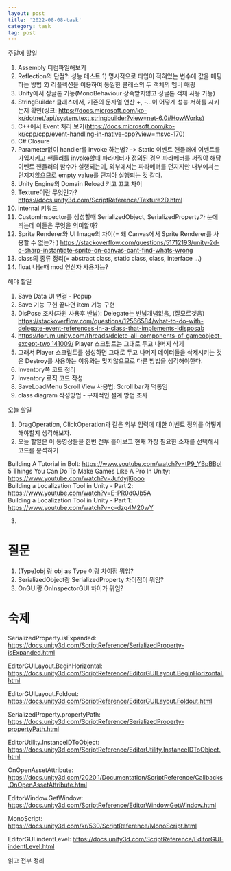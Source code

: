 ```yaml
---
layout: post
title: '2022-08-08-task'
category: task
tag: post
---
```

주말에 할일

1. Assembly 디컴파일해보기
2. Reflection의 단점?: 성능 테스트 1) 명시적으로 타입이 적혀있는 변수에 값을 매핑하는 방법 2) 리플렉션을 이용하여 동일한 클래스의 두 객체의 멤버 매핑
3. Unity에서 싱글톤 기능(MonoBehaviour 상속받지않고 싱글톤 객체 사용 가능)
4. StringBuilder 클래스에서, 기존의 문자열 연산 +, -...이 어떻게 성능 저하를 시키는지 확인(링크: https://docs.microsoft.com/ko-kr/dotnet/api/system.text.stringbuilder?view=net-6.0#HowWorks)
5. C++에서 Event 처리 보기(https://docs.microsoft.com/ko-kr/cpp/cpp/event-handling-in-native-cpp?view=msvc-170)
6. C# Closure
7. Parameter없이 handler를 invoke 하는법? -> Static 이벤트 핸들러에 이벤트를 가입시키고 핸들러를 invoke할때 파라메터가 정의된 경우 파라메터를 써줘야 해당 이벤트 핸들러의 함수가 실행되는데, 외부에서는 파라메터를 던지지만 내부에서는 던지지않으므로 empty value를 던져야 실행되는 것 같다.
8. Unity Engine의 Domain Reload 키고 끄고 차이
9. Texture이란 무엇인가? https://docs.unity3d.com/ScriptReference/Texture2D.html
10. internal 키워드
11. CustomInspector를 생성할때 SerializedObject, SerializedProperty가 눈에 띄는데 이들은 무엇을 의미할까? 
12. Sprite Renderer와 UI Image의 차이(= 왜 Canvas에서 Sprite Renderer를 사용할 수 없는가 )  https://stackoverflow.com/questions/51712193/unity-2d-c-sharp-instantiate-sprite-on-canvas-cant-find-whats-wrong
13. class의 종류 정리(= abstract class, static class, class, interface ...)
14. float 나눌때 mod 연산자 사용가능?


해야 할일
1. Save Data UI 연결 - Popup
2. Save 기능 구현 끝나면 item 기능 구현
3. DisPose 조사(자원 사용후 반납): Delegate는 반납개념없음, (잘모르겟음) https://stackoverflow.com/questions/12566584/what-to-do-with-delegate-event-references-in-a-class-that-implements-idisposab
4.  https://forum.unity.com/threads/delete-all-components-of-gameobject-except-two.141009/ Player 스크립트는 그대로 두고 나머지 삭제
1. 그래서 Player 스크립트를 생성하면 그대로 두고 나머지 데이터들을 삭제시키는 것은 Destroy를 사용하는 이유와는 맞지않으므로 다른 방법을 생각해야한다.
2. Inventory쪽 코드 정리
3. Inventory 로직 코드 작성
4. SaveLoadMenu Scroll View 사용법: Scroll bar가 먹통임
5. class diagram 작성방법 - 구체적인 설계 방법 조사

오늘 할일
1. DragOperation, ClickOperation과 같은 외부 입력에 대한 이벤트 정의를 어떻게 해야할지 생각해보자.
2. 오늘 할일은 이 동영상들을 한번 전부 흩어보고 현재 가장 필요한 소재를 선택해서 코드를 분석하기


Building A Tutorial in Bolt: https://www.youtube.com/watch?v=tP9_YBpBBpI  
5 Things You Can Do To Make Games Like A Pro In Unity: https://www.youtube.com/watch?v=Jufdyjl6poo  
Building a Localization Tool in Unity - Part 2: https://www.youtube.com/watch?v=E-PR0d0Jb5A  
Building a Localization Tool in Unity - Part 1: https://www.youtube.com/watch?v=c-dzg4M20wY

3. 



# 질문
1. (Type)obj 랑 obj as Type 이랑 차이점 뭐임?
2. SerializedObject랑 SerializedProperty 차이점이 뭐임?
3. OnGUI랑 OnInspectorGUI 차이가 뭐임?


# 숙제
SerializedProperty.isExpanded: https://docs.unity3d.com/ScriptReference/SerializedProperty-isExpanded.html  

EditorGUILayout.BeginHorizontal: https://docs.unity3d.com/ScriptReference/EditorGUILayout.BeginHorizontal.html  

EditorGUILayout.Foldout: https://docs.unity3d.com/ScriptReference/EditorGUILayout.Foldout.html  

SerializedProperty.propertyPath: https://docs.unity3d.com/ScriptReference/SerializedProperty-propertyPath.html  

EditorUtility.InstanceIDToObject: https://docs.unity3d.com/ScriptReference/EditorUtility.InstanceIDToObject.html  

OnOpenAssetAttribute: https://docs.unity3d.com/2020.1/Documentation/ScriptReference/Callbacks.OnOpenAssetAttribute.html  

EditorWindow.GetWindow: https://docs.unity3d.com/ScriptReference/EditorWindow.GetWindow.html  

MonoScript: https://docs.unity3d.com/kr/530/ScriptReference/MonoScript.html  

EditorGUI.indentLevel: https://docs.unity3d.com/ScriptReference/EditorGUI-indentLevel.html

읽고 전부 정리






 